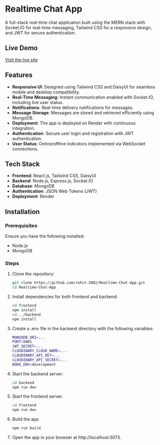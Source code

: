 # Realtime Chat App

A full-stack real-time chat application built using the MERN stack with Socket.IO for real-time messaging, Tailwind CSS for a responsive design, and JWT for secure authentication.

## Live Demo
[Visit the live site](https://realtime-chat-app-9g3z.onrender.com) 
## Features
- **Responsive UI**: Designed using Tailwind CSS and DaisyUI for seamless mobile and desktop compatibility.
- **Real-Time Messaging**: Instant communication enabled with Socket.IO, including live user status.
- **Notifications**: Real-time delivery notifications for messages.
- **Message Storage**: Messages are stored and retrieved efficiently using MongoDB.
- **Deployment**: The app is deployed on Render with continuous integration.
- **Authentication**: Secure user login and registration with JWT authentication.
- **User Status**: Online/offline indicators implemented via WebSocket connections.

## Tech Stack
- **Frontend**: React.js, Tailwind CSS, DaisyUI
- **Backend**: Node.js, Express.js, Socket.IO
- **Database**: MongoDB
- **Authentication**: JSON Web Tokens (JWT)
- **Deployment**: Render

## Installation

### Prerequisites
Ensure you have the following installed:
- Node.js
- MongoDB

### Steps
1. Clone the repository:
   ```bash
   git clone https://github.com/rohit-2002/Realtime-Chat-App.git
   cd Realtime-Chat-App
2. Install dependencies for both frontend and backend:
   ```bash
   cd frontend
   npm install
   cd ../backend
   npm install
3. Create a .env file in the backend directory with the following variables:
   ```bash
   MONGODB_URI=...
   PORT=5001
   JWT_SECRET=...
   CLOUDINARY_CLOUD_NAME=...
   CLOUDINARY_API_KEY=...
   CLOUDINARY_API_SECRET=...
   NODE_ENV=development
4. Start the backend server:
   ```bash
   cd backend
   npm run dev
5. Start the frontend server:
   ```bash
   cd frontend
   npm run dev
6. Build the app
   ```bash
   npm run build
7. Open the app in your browser at http://localhost:5073.
  
